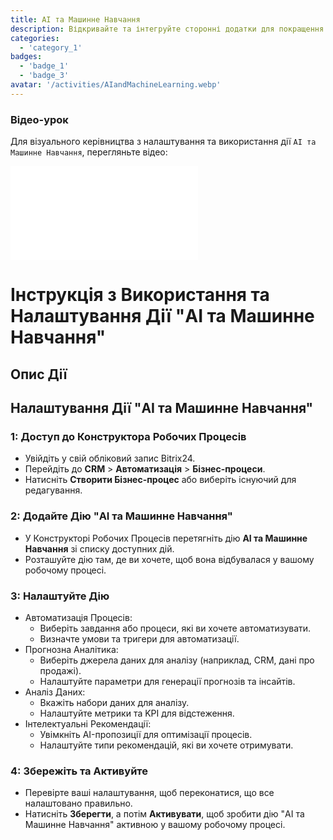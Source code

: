 ```yaml
---
title: AI та Машинне Навчання
description: Відкривайте та інтегруйте сторонні додатки для покращення вашого бізнесу.
categories: 
  - 'category_1'
badges: 
  - 'badge_1'
  - 'badge_3'
avatar: '/activities/AIandMachineLearning.webp'
---
```

### Відео-урок

Для візуального керівництва з налаштування та використання дії `AI та Машинне Навчання`, перегляньте відео:

<iframe
  class="aspect-video w-full my-6 rounded shadow-md"
  src="//www.youtube.com/embed/OyzJd8BcTfY?feature=oembed&rel=0"
  frameborder="0"
  allow="accelerometer; autoplay; encrypted-media; gyroscope"
  allowfullscreen>
</iframe>

# Інструкція з Використання та Налаштування Дії "AI та Машинне Навчання"

## Опис Дії

## **Налаштування Дії "AI та Машинне Навчання"**

### 1: Доступ до Конструктора Робочих Процесів
- Увійдіть у свій обліковий запис Bitrix24.
- Перейдіть до **CRM** > **Автоматизація** > **Бізнес-процеси**.
- Натисніть **Створити Бізнес-процес** або виберіть існуючий для редагування.

### 2: Додайте Дію "AI та Машинне Навчання"
- У Конструкторі Робочих Процесів перетягніть дію **AI та Машинне Навчання** зі списку доступних дій.
- Розташуйте дію там, де ви хочете, щоб вона відбувалася у вашому робочому процесі.

### 3: Налаштуйте Дію
- Автоматизація Процесів:
  - Виберіть завдання або процеси, які ви хочете автоматизувати.
  - Визначте умови та тригери для автоматизації.
- Прогнозна Аналітика:
  - Виберіть джерела даних для аналізу (наприклад, CRM, дані про продажі).
  - Налаштуйте параметри для генерації прогнозів та інсайтів.
- Аналіз Даних:
  - Вкажіть набори даних для аналізу.
  - Налаштуйте метрики та KPI для відстеження.
- Інтелектуальні Рекомендації:
  - Увімкніть AI-пропозиції для оптимізації процесів.
  - Налаштуйте типи рекомендацій, які ви хочете отримувати.

### 4: Збережіть та Активуйте
- Перевірте ваші налаштування, щоб переконатися, що все налаштовано правильно.
- Натисніть **Зберегти**, а потім **Активувати**, щоб зробити дію "AI та Машинне Навчання" активною у вашому робочому процесі.